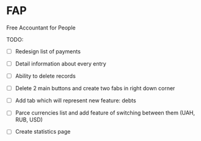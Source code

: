 # FAP
Free Accountant for People


TODO:
- [ ] Redesign list of payments
- [ ] Detail information about every entry
- [ ] Ability to delete records
- [ ] Delete 2 main buttons and create two fabs in right down corner
- [ ] Add tab which will represent new feature: debts
- [ ] Parce currencies list and add feature of switching between them (UAH, RUB, USD)
- [ ] Create statistics page

